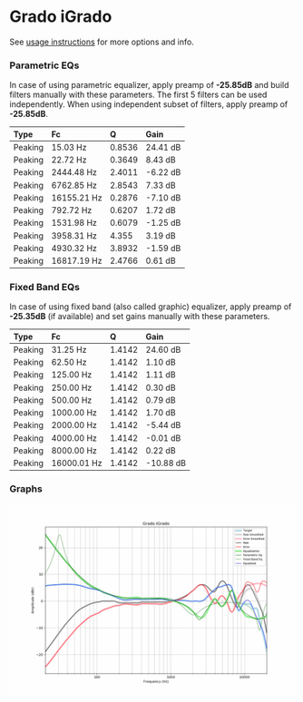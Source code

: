 # Grado iGrado
See [usage instructions](https://github.com/jaakkopasanen/AutoEq#usage) for more options and info.

### Parametric EQs
In case of using parametric equalizer, apply preamp of **-25.85dB** and build filters manually
with these parameters. The first 5 filters can be used independently.
When using independent subset of filters, apply preamp of **-25.85dB**.

| Type    | Fc          |      Q | Gain     |
|:--------|:------------|:-------|:---------|
| Peaking | 15.03 Hz    | 0.8536 | 24.41 dB |
| Peaking | 22.72 Hz    | 0.3649 | 8.43 dB  |
| Peaking | 2444.48 Hz  | 2.4011 | -6.22 dB |
| Peaking | 6762.85 Hz  | 2.8543 | 7.33 dB  |
| Peaking | 16155.21 Hz | 0.2876 | -7.10 dB |
| Peaking | 792.72 Hz   | 0.6207 | 1.72 dB  |
| Peaking | 1531.98 Hz  | 0.6079 | -1.25 dB |
| Peaking | 3958.31 Hz  | 4.355  | 3.19 dB  |
| Peaking | 4930.32 Hz  | 3.8932 | -1.59 dB |
| Peaking | 16817.19 Hz | 2.4766 | 0.61 dB  |

### Fixed Band EQs
In case of using fixed band (also called graphic) equalizer, apply preamp of **-25.35dB**
(if available) and set gains manually with these parameters.

| Type    | Fc          |      Q | Gain      |
|:--------|:------------|:-------|:----------|
| Peaking | 31.25 Hz    | 1.4142 | 24.60 dB  |
| Peaking | 62.50 Hz    | 1.4142 | 1.10 dB   |
| Peaking | 125.00 Hz   | 1.4142 | 1.11 dB   |
| Peaking | 250.00 Hz   | 1.4142 | 0.30 dB   |
| Peaking | 500.00 Hz   | 1.4142 | 0.79 dB   |
| Peaking | 1000.00 Hz  | 1.4142 | 1.70 dB   |
| Peaking | 2000.00 Hz  | 1.4142 | -5.44 dB  |
| Peaking | 4000.00 Hz  | 1.4142 | -0.01 dB  |
| Peaking | 8000.00 Hz  | 1.4142 | 0.22 dB   |
| Peaking | 16000.01 Hz | 1.4142 | -10.88 dB |

### Graphs
![](./Grado%20iGrado.png)